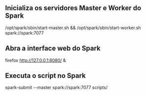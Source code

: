 
## Inicializa os servidores Master e Worker do Spark
/opt/spark/sbin/start-master.sh && /opt/spark/sbin/start-worker.sh spark://spark:7077


## Abra a interface web do Spark
firefox http://127.0.0.1:8080/ &

## Executa o script no Spark
spark-submit --master spark://spark:7077 scripts/<script>.py 2> /dev/null
